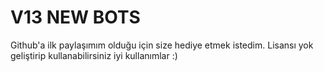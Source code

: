 # V13 NEW BOTS

Github'a ilk paylaşımım olduğu için size hediye etmek istedim. Lisansı yok geliştirip kullanabilirsiniz iyi kullanımlar :)
